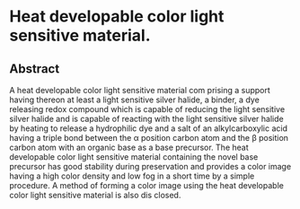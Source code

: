 # Heat developable color light sensitive material.

## Abstract
A heat developable color light sensitive material com prising a support having thereon at least a light sensitive silver halide, a binder, a dye releasing redox compound which is capable of reducing the light sensitive silver halide and is capable of reacting with the light sensitive silver halide by heating to release a hydrophilic dye and a salt of an alkylcarboxylic acid having a triple bond between the α position carbon atom and the β position carbon atom with an organic base as a base precursor. The heat developable color light sensitive material containing the novel base precursor has good stability during preservation and provides a color image having a high color density and low fog in a short time by a simple procedure. A method of forming a color image using the heat developable color light sensitive material is also dis closed.